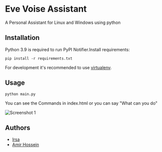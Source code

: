 # Eve Voise Assistant
A Personal Assistant for Linux and Windows using python

## Installation
Python 3.9 is required to run PyPI Notifier.Install requirements:

    pip install -r requirements.txt

For development it's recommended to use [virtualenv](https://virtualenv.pypa.io).

## Usage

```
python main.py
```
You can see the Commands in index.html or you can say "What can you do"


![Screenshot 1](http://i.imgur.com/MztwfXM.png)



## Authors

* [Irsa](https://github.com/irsa03)
* [Amir Hossein](https://github.com/3amin)

